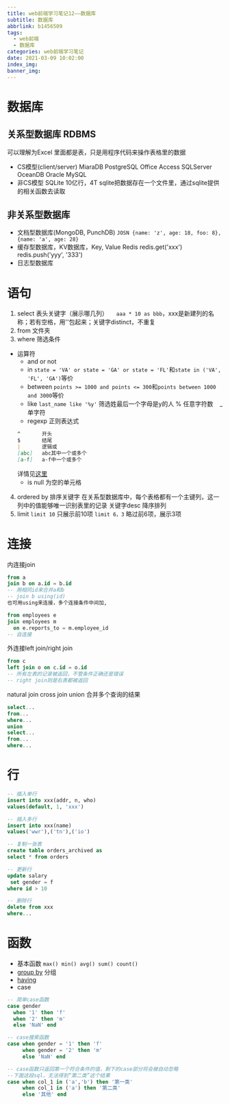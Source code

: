 ```yaml
---
title: web前端学习笔记12——数据库
subtitle: 数据库
abbrlink: b1456509
tags:
  - web前端
  - 数据库
categories: web前端学习笔记
date: 2021-03-09 10:02:00
index_img:
banner_img:
---
```


# 数据库
## 关系型数据库 RDBMS
可以理解为Excel
里面都是表，只是用程序代码来操作表格里的数据
- CS模型(client/server)
  MiaraDB
  PostgreSQL
  Office Access
  SQLServer
  OceanDB
  Oracle
    MySQL
- 非CS模型
  SQLite 10亿行，4T
    sqlite把数据存在一个文件里，通过sqlite提供的相关函数去读取

## 非关系型数据库
- 文档型数据库(MongoDB, PunchDB)
`JOSN {name: 'z', age: 18, foo: 8}, {name: 'a', age: 28}`
- 缓存型数据库，KV数据库，Key, Value
Redis
redis.get('xxx')
redis.push('yyy', '333')
- 日志型数据库

# 语句
1. select 表头关键字（展示哪几列）
&nbsp;&nbsp;&nbsp;&nbsp;`aaa * 10 as bbb`，xxx是新建列的名称；若有空格，用''包起来；关键字distinct，不重复
2. from 文件夹
3. where 筛选条件
- 运算符
  - and or not
  - in
  `state = 'VA' or state = 'GA' or state = 'FL'`和`state in ('VA', 'FL', 'GA')`等价
  - between
  `points >= 1000 and points <= 300`和`points between 1000 and 3000`等价
  - like
  `last_name like '%y'` 筛选姓最后一个字母是y的人
  % 任意字符数&nbsp;&nbsp;&nbsp;&nbsp;_ 单字符
  - regexp 正则表达式
  ```md
  ^       开头
  $       结尾
  |       逻辑或
  [abc]   abc其中一个或多个
  [a-f]   a-f中一个或多个
  ```
  详情见[这里](./468b9935.html#正则表达式)
  - is null 为空的单元格
4. ordered by 排序关键字
在关系型数据库中，每个表格都有一个主键列，这一列中的值能够唯一识别表里的记录
关键字desc 降序排列
5. limit
`limit 10` 只展示前10项
`limit 6，3` 略过前6项，展示3项

# 连接
内连接join
```sql
from a
join b on a.id = b.id
-- 用相同id来合并a和b
-- join b using(id)
也可用using来连接，多个连接条件中间加,

from employees e
join employees m
  on e.reports_to = m.employee_id
-- 自连接 
```
外连接left join/right join
```sql
from c
left join o on c.id = o.id
-- 所有左表的记录被返回，不管条件正确还是错误
-- right join则是右表都被返回
```
natural join
cross join
union 合并多个查询的结果
```sql
select...
from...
where...
union
select...
from...
where...
```

# 行
```sql
-- 插入单行
insert into xxx(addr, n, who)
values(default, 1, 'xxx')

-- 插入多行
insert into xxx(name)
values('wwr'),('tn'),('io')

-- 复制一张表
create table orders_archived as
select * from orders

-- 更新行
update salary
 set gender = f
where id > 10

-- 删除行
delete from xxx
where...
```

# 函数
- 基本函数
`max() min() avg() sum() count()` 
- [group by](https://www.w3school.com.cn/sql/sql_groupby.asp) 分组
- [having](https://www.w3school.com.cn/sql/sql_having.asp)
- case
```sql
-- 简单case函数
case gender
  when '1' then 'f'
  when '2' then 'm'
  else 'NaN' end

-- case搜索函数
case when gender = '1' then 'f'
     when gender = '2' then 'm'
     else 'NaN' end

-- case函数只返回第一个符合条件的值，剩下的case部分将会被自动忽略
--下面这段sql，无法得到“第二类”这个结果
case when col_1 in ('a','b') then '第一类'
     when col_1 in ('a') then '第二类'
     else '其他' end
```
